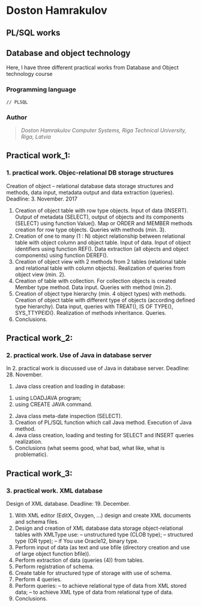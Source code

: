 # Doston Hamrakulov

## PL/SQL works
## Database and object technology

Here, I have three different practical works from Database and Object technology course

### Programming language
```[plsql]
// PLSQL 
```

### Author
>*Doston Hamrakulov*
>*Computer Systems, Riga Technical University, Riga, Latvia*

## Practical work_1:
### 1. practical work. Objec-relational DB storage structures
Creation of object – relational database data storage structures and methods, data input, metadata output and data extraction (queries).
Deadline: 3. November. 2017

1. Creation of object table with row type objects. Input of data (INSERT). Output of metadata (SELECT), output of objects and its components (SELECT) using function Value(). Map or ORDER and MEMBER methods creation for row type objects. Queries with methods (min. 3).
2. Creation of one to many (1 : N) object relationship between relational table with object column and object table. Input of data. Input of object identifiers using function REF(). Data extraction (all objects and object components) using function DEREF().
3. Creation of object view with 2 methods from 2 tables (relational table and relational table with column objects). Realization of queries from object view (min. 2).
4. Creation of table with collection. For collection objects is created Member type method. Data input. Queries with method (min.2).
5. Creation of object type hierarchy (min. 4 object types) with methods. Creation of object table with different type of objects (according defined type hierarchy). Data input, queries with TREAT(), IS OF TYPE(), SYS_TTYPEID(). Realization of methods inheritance. Queries.
6. Conclusions.


## Practical work_2:
### 2. practical work. Use of Java in database server
In 2. practical work is discussed use of Java in database server. Deadline: 28. November.

1. Java class creation and loading in database:
1) using LOADJAVA program;
2) using CREATE JAVA command.
2. Java class meta-date inspection (SELECT).
3. Creation of PL/SQL function which call Java method. Execution of Java method.
4. Java class creation, loading and testing for SELECT and INSERT queries realization.
5. Conclusions (what seems good, what bad, what like, what is problematic).


## Practical work_3:
### 3. practical work. XML database
Design of XML database. Deadline: 19. December.

1. With XML editor (EditX, Oxygen, …) design and create XML documents and schema files.
2. Design and creation of XML database data storage object-relational tables with XMLType use:
– unstructured type (CLOB type);
– structured type (OR type);
– if You use Oracle12, binary type.
3. Perform input of data (as text and use bfile (directory creation and use of large object function bfile)).
4. Perform extraction of data (queries (4)) from tables.
5. Perform registration of schema.
6. Create table for structured type of storage with use of schema.
7. Perform 4 queries.
8. Perform queries:
– to achieve relational type of data from XML stored data;
– to achieve XML type of data from relational type of data.
9. Conclusions.